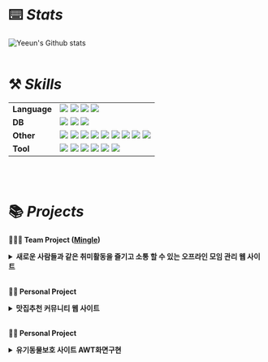 # ⌨️ *Stats*

![Yeeun's Github stats](https://github-readme-stats.vercel.app/api?username=jukbuin&include_all_commits=true&show_icons=true&them=radical&count_private=true)
<br><br>
        
# ⚒️ *Skills*

|  |  |
| --- | --- |
| **Language** | <img src="https://img.shields.io/badge/HTML-E34F26?style=for-the-badge&logo=html5&logoColor=white"/></a> <img src="https://img.shields.io/badge/CSS-1572B6?style=for-the-badge&logo=css3&logoColor=white"/></a> <img src="https://img.shields.io/badge/Java-007396?style=for-the-badge&logo=OpenJDK&logoColor=white"/></a> <img src="https://img.shields.io/badge/Javascript-F7DF1E?style=for-the-badge&logo=Javascript&logoColor=white"/></a> |
| **DB** | <img src="https://img.shields.io/badge/Oracle-E34F26?style=for-the-badge&logo=Oracle&logoColor=white"/></a> <img src="https://img.shields.io/badge/MySQL-01579b?style=for-the-badge&logo=mysql&logoColor=white"/></a> <img src="https://img.shields.io/badge/mongodb-47A248?style=for-the-badge&logo=mongodb&logoColor=white"/></a> |
| **Other** | <img src="https://img.shields.io/badge/Node.js-9FC93C?style=for-the-badge&logo=nodedotjs&logoColor=white"/></a> <img src="https://img.shields.io/badge/Next.js-000000?style=for-the-badge&logo=nextdotjs&logoColor=white"/></a> <img src="https://img.shields.io/badge/Express-A9A9A9?style=for-the-badge&logo=express&logoColor=white"/></a> <img src="https://img.shields.io/badge/SpringBoot-90EE90?style=for-the-badge&logo=springboot&logoColor=black"/></a> <img src="https://img.shields.io/badge/thymeleaf-005F0F?style=for-the-badge&logo=thymeleaf&logoColor=white"/></a> <img src="https://img.shields.io/badge/jQuery-0769AD?style=for-the-badge&logo=jquery&logoColor=white"/></a> <img src="https://img.shields.io/badge/React-61DAFB?style=for-the-badge&logo=react&logoColor=white"/></a> <img src="https://img.shields.io/badge/AWS S3-569A31?style=for-the-badge&logo=amazons3&logoColor=white"/></a> <img src="https://img.shields.io/badge/AWS-232F3E?style=for-the-badge&logo=amazonwebservices&logoColor=white"/></a> |
| **Tool** | <img src="https://img.shields.io/badge/Visual Studio-52AAE9?style=for-the-badge&logo=visual Studio&logoColor=white"/></a> <img src="https://img.shields.io/badge/Eclipse-3F3958?style=for-the-badge&logo=Eclipse&logoColor=white"/></a> <img src="https://img.shields.io/badge/intellijidea-EF96B6?style=for-the-badge&logo=intellijidea&logoColor=white"/></a> <img src="https://img.shields.io/badge/DBeaver-382923?style=for-the-badge&logo=dbeaver&logoColor=white"/></a> <img src="https://img.shields.io/badge/androidstudio-3DDC84?style=for-the-badge&logo=androidstudio&logoColor=white"/></a> <img src="https://img.shields.io/badge/Github-181717?style=for-the-badge&logo=Github&logoColor=white"/></a> |

<br><br>

# 📚  *Projects*
<b> 🧑‍🤝‍🧑 Team Project ([Mingle](https://github.com/Jeremy-Fe/Mingle)) </b>

 <details>
  <summary><b>새로운 사람들과 같은 취미활동을 즐기고 소통 할 수 있는 오프라인 모임 관리 웹 사이트</b></summary>
  <div markdown="1"> <br>
  <img src="https://github.com/jukbuin/jukbuin/assets/131740090/94168b30-72c2-4122-b5d6-c1e1994dc497.jpg" /><br></br>
          
  - 개발환경 : Window 11 Home, DBeaver 23.1.5, IntelliJ IDEA 2023.2, Java 11.0.19, oracle 21c Express Edition, GitHub, Figma
  - 사용언어(프론드엔드) : HTML, CSS, Javascript, jQuery, Ajax, Tymeleaf
  - 사용언어(백엔드) : JAVA, Gradle, Lombok, SpringBoot, JPA, Hibernate, OracleDB 
  - 개발 기간 : 2023.09.18 ~ 2023.09.18
    <br></br>
  - 핵심 기술
    - HTML, CSS, Javascript를 이용한 웹 홈페이지 제작
    - javaMailSenderImpl를 이용한 이메일 인증을 통해 아이디/비밀번호 찾기
    - sql활용으로 모임검색 및 모임활동
    - 모임, 회원정보를 저장하는 Oracle 기반의 DB 설계 및 구축
<br></br>
  - **⚙담당기능**
    - 로그인, 회원가입(DB, Javascript, ajax)
    - 아이디, 비밀번호 찾기(DB, Javascript, ajax, javaMailSenderImpl)
    - 스케줄(session활용, DB)
    - 모임 가입, 탙퇴하기(session활용)
  </div>
  </details>
  
  <br>

  <b> 🙍‍♀️ Personal Project </b> 

   <details>
  <summary><b>맛집추천 커뮤니티 웹 사이트</b></summary>
  <div markdown="1"> <br>
  <img src="https://github.com/jukbuin/jukbuin/assets/131740090/8b1dbbd3-4357-47ab-93c5-8541ebcf7a22.jpg" /><br></br>

  - 개발환경 : Window 11 Home, IntelliJ IDEA 2023.2, Nextjs, MongoDB, AWS Elastic Beanstalk, S3, GitHub, Figma
  - 사용언어(프론드엔드) : JavaScript, React, CSS, Ajax
  - 사용언어(백엔드) : JavaScript 
  - 개발 기간 : 2024.05.27 ~ 2024.06.09
    <br></br>
  - 핵심 기술
    - React, CSS, Javascript를 이용한 웹 홈페이지 제작
    - AWS S3를 이용한 이미지 업로드, 관리 
    - Next-auth, GoogleAPI를 활용한 소셜로그인
    - 회원정보, 게시글을 저장하는 MongoDB 기반의 DB 설계 및 구축
  </div>
  </details>

  <br>
  
  <b> 🙍‍♀️ Personal Project </b> 

   <details>
  <summary><b>유기동물보호 사이트 AWT화면구현</b></summary>
  <div markdown="1"> <br>
  <img src="https://github.com/jukbuin/jukbuin/assets/131740090/d8f4cffa-05d1-48bf-84a9-fd0994f71511.jpg" /><br></br>

  - 개발환경 : Window 10 Home, DBeaver 23.0.5, Eclipse version 2023-03, Java 11.0.19, oracle 21c Express Edition, GitHub, Figma
  - 사용언어(프론드엔드) : HTML, CSS
  - 사용언어(백엔드) : JAVA, Maven, Apache Tomcat, OracleDB 
  - 개발 기간 : 2023.06.13 ~ 2023.07.04
    <br></br>
  - 핵심 기술
    - OracleDB를 이용한 로그인 및 회원, 데이터 관리
  </div>
  </details>
<!--
**jukbuin/jukbuin** is a ✨ _special_ ✨ repository because its `README.md` (this file) appears on your GitHub profile.

Here are some ideas to get you started:

- 🔭 I’m currently working on ...
- 🌱 I’m currently learning ...
- 👯 I’m looking to collaborate on ...
- 🤔 I’m looking for help with ...
- 💬 Ask me about ...
- 📫 How to reach me: ...
- 😄 Pronouns: ...
- ⚡ Fun fact: ...
-->
